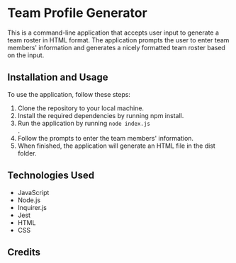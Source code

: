 <h1>Team Profile Generator</h1>
<p>This is a command-line application that accepts user input to generate a team roster in HTML format. The application prompts the user to enter team members' information and generates a nicely formatted team roster based on the input.</p>
<h2>Installation and Usage</h2>
<p>To use the application, follow these steps:</p>
<ol>
  <li>Clone the repository to your local machine.</li>
  <li>Install the required dependencies by running npm install.</li>
  <li>Run the application by running <code>node index.js</code></li>.
  <li>Follow the prompts to enter the team members' information.</li>
  <li>When finished, the application will generate an HTML file in the dist folder.</li>
</ol>
<h2>Technologies Used</h2>
<ul>
  <li>JavaScript</li>
  <li>Node.js</li>
  <li>Inquirer.js</li>
  <li>Jest</li>
  <li>HTML</li>
  <li>CSS</li>
</ul>
<h2>Credits</h2>

